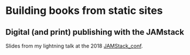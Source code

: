 # Building books from static sites
## Digital (and print) publishing with the JAMstack

Slides from my lightning talk at the 2018 [JAMStack_conf](https://jamstackconf.com).

